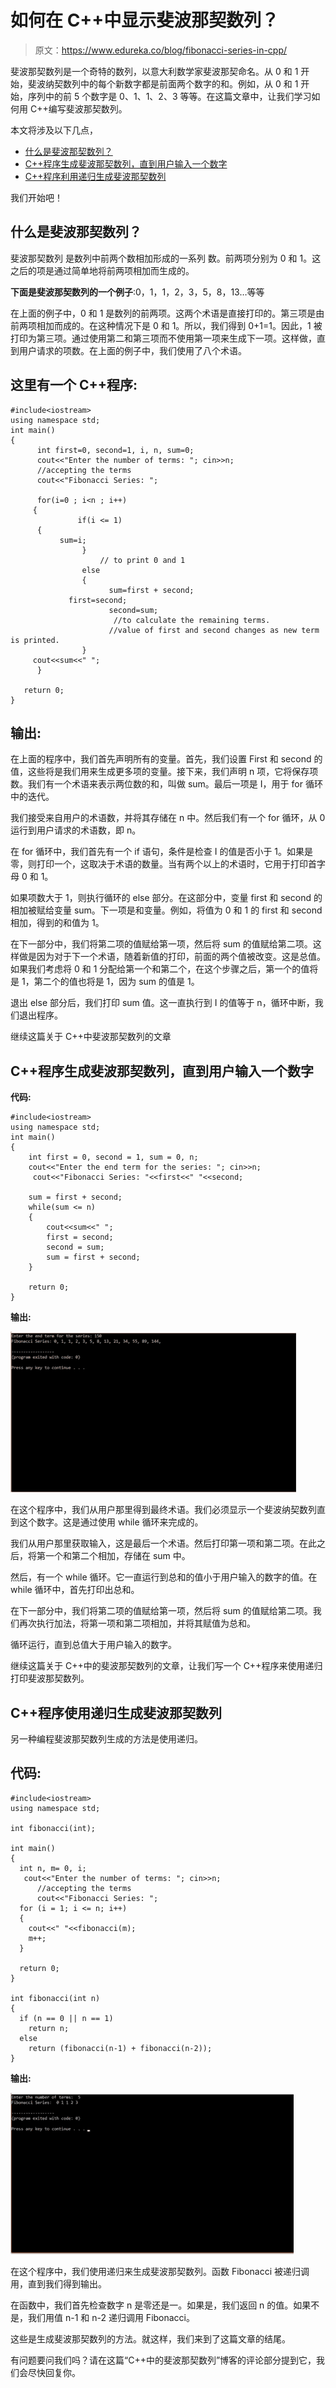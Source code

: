 # 如何在 C++中显示斐波那契数列？

> 原文：<https://www.edureka.co/blog/fibonacci-series-in-cpp/>

斐波那契数列是一个奇特的数列，以意大利数学家斐波那契命名。从 0 和 1 开始，斐波纳契数列中的每个新数字都是前面两个数字的和。例如，从 0 和 1 开始，序列中的前 5 个数字是 0、1、1、2、3 等等。在这篇文章中，让我们学习如何用 C++编写斐波那契数列。

本文将涉及以下几点，

*   [什么是斐波那契数列？](#FibonacciSeries)
*   [C++程序生成斐波那契数列，直到用户输入一个数字](#FibonacciSeriestillauserenterednumber)
*   [C++程序利用递归生成斐波那契数列](#FibonacciSeriesusingrecursion)

我们开始吧！

## **什么是斐波那契数列？**

斐波那契数列 是数列中前两个数相加形成的一系列 数。前两项分别为 0 和 1。这之后的项是通过简单地将前两项相加而生成的。

**下面是斐波那契数列的一个例子**:0，1，1，2，3，5，8，13…等等

在上面的例子中，0 和 1 是数列的前两项。这两个术语是直接打印的。第三项是由前两项相加而成的。在这种情况下是 0 和 1。所以，我们得到 0+1=1。因此，1 被打印为第三项。通过使用第二和第三项而不使用第一项来生成下一项。这样做，直到用户请求的项数。在上面的例子中，我们使用了八个术语。

## 这里有一个 C++程序:

```
#include<iostream>
using namespace std;
int main()
{
      int first=0, second=1, i, n, sum=0;
      cout<<"Enter the number of terms: "; cin>>n;
      //accepting the terms
      cout<<"Fibonacci Series: ";

      for(i=0 ; i<n ; i++)
     {  
               if(i <= 1)
	  {
		   sum=i;
                }
                    // to print 0 and 1
                else
                {
                      sum=first + second;
	         first=second;
                      second=sum;  
                       //to calculate the remaining terms.
                      //value of first and second changes as new term is printed.
                }
	 cout<<sum<<" ";
      }	 

   return 0;
}

```

## 输出:

在上面的程序中，我们首先声明所有的变量。首先，我们设置 First 和 second 的值，这些将是我们用来生成更多项的变量。接下来，我们声明 n 项，它将保存项数。我们有一个术语来表示两位数的和，叫做 sum。最后一项是 I，用于 for 循环中的迭代。

我们接受来自用户的术语数，并将其存储在 n 中。然后我们有一个 for 循环，从 0 运行到用户请求的术语数，即 n。

在 for 循环中，我们首先有一个 if 语句，条件是检查 I 的值是否小于 1。如果是零，则打印一个，这取决于术语的数量。当有两个以上的术语时，它用于打印首字母 0 和 1。

如果项数大于 1，则执行循环的 else 部分。在这部分中，变量 first 和 second 的相加被赋给变量 sum。下一项是和变量。例如，将值为 0 和 1 的 first 和 second 相加，得到的和值为 1。

在下一部分中，我们将第二项的值赋给第一项，然后将 sum 的值赋给第二项。这样做是因为对于下一个术语，随着新值的打印，前面的两个值被改变。这是总值。如果我们考虑将 0 和 1 分配给第一个和第二个，在这个步骤之后，第一个的值将是 1，第二个的值也将是 1，因为 sum 的值是 1。

退出 else 部分后，我们打印 sum 值。这一直执行到 I 的值等于 n，循环中断，我们退出程序。

继续这篇关于 C++中斐波那契数列的文章

## **C++程序生成斐波那契数列，直到用户输入一个数字**

**代码:**

```
#include<iostream>
using namespace std;
int main()
{
    int first = 0, second = 1, sum = 0, n;
    cout<<"Enter the end term for the series: "; cin>>n;
     cout<<"Fibonacci Series: "<<first<<" "<<second;

    sum = first + second;
    while(sum <= n)
    {
        cout<<sum<<" ";
        first = second;
        second = sum;
        sum = first + second;
    }

    return 0;
}

```

**输出:**

![Output- Fibonacci series in C++- Edureka](img/6785220e903d3edda925dddf59082166.png)

在这个程序中，我们从用户那里得到最终术语。我们必须显示一个斐波纳契数列直到这个数字。这是通过使用 while 循环来完成的。

我们从用户那里获取输入，这是最后一个术语。然后打印第一项和第二项。在此之后，将第一个和第二个相加，存储在 sum 中。

然后，有一个 while 循环。它一直运行到总和的值小于用户输入的数字的值。在 while 循环中，首先打印出总和。

在下一部分中，我们将第二项的值赋给第一项，然后将 sum 的值赋给第二项。我们再次执行加法，将第一项和第二项相加，并将其赋值为总和。

循环运行，直到总值大于用户输入的数字。

继续这篇关于 C++中的斐波那契数列的文章，让我们写一个 C++程序来使用递归打印斐波那契数列。

## **C++程序使用递归生成斐波那契数列**

另一种编程斐波那契数列生成的方法是使用递归。

## **代码:**

```
#include<iostream>
using namespace std;

int fibonacci(int);

int main()
{
  int n, m= 0, i;
   cout<<"Enter the number of terms: "; cin>>n;
      //accepting the terms
      cout<<"Fibonacci Series: ";
  for (i = 1; i <= n; i++)
  {
    cout<<" "<<fibonacci(m);
    m++;
  }

  return 0;
}

int fibonacci(int n)
{
  if (n == 0 || n == 1)
    return n;
  else
    return (fibonacci(n-1) + fibonacci(n-2));
}

```

**输出:**

![Output- Fibonacci series in C++- Edureka](img/b31184912814605ff07c29694e1d60b4.png)

在这个程序中，我们使用递归来生成斐波那契数列。函数 Fibonacci 被递归调用，直到我们得到输出。

在函数中，我们首先检查数字 n 是零还是一。如果是，我们返回 n 的值。如果不是，我们用值 n-1 和 n-2 递归调用 Fibonacci。

这些是生成斐波那契数列的方法。就这样，我们来到了这篇文章的结尾。

有问题要问我们吗？请在这篇“C++中的斐波那契数列”博客的评论部分提到它，我们会尽快回复你。